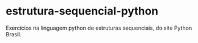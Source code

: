 # estrutura-sequencial-python
Exercícios na linguagem python de estruturas sequenciais, do site Python Brasil.
